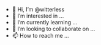 - 👋 Hi, I’m @witterless
- 👀 I’m interested in ...
- 🌱 I’m currently learning ...
- 💞️ I’m looking to collaborate on ...
- 📫 How to reach me ...

<!---
witterless/witterless is a ✨ special ✨ repository because its `README.md` (this file) appears on your GitHub profile.
You can click the Preview link to take a look at your changes.
--->
